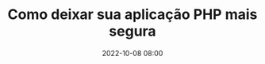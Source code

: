 ---
title: 'Como deixar sua aplicação PHP mais segura'
type: palestra
speakers:
  - Anne Caroline
speakersPictures: []
picture: assets/images/schedule/anne-caroline-rodrigues-pereira.jpg
linkedin: 
twitter: 
instagram: carol_rodrigues_p
date: '2022-10-08 08:00'
rooms:
  - 2
  - 3
---
